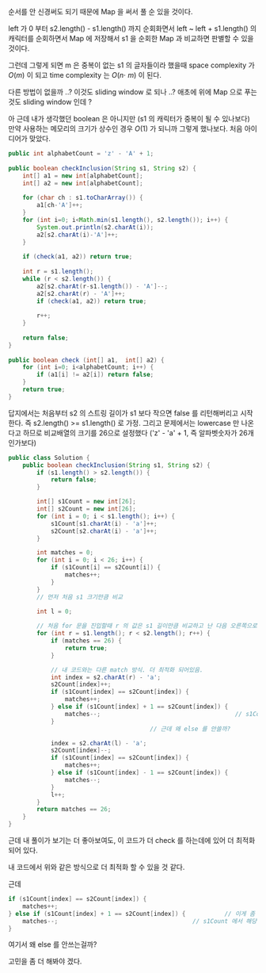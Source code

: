 
순서를 안 신경써도 되기 때문에
Map 을 써서 풀 순 있을 것이다.

left 가 0 부터 s2.length() - s1.length() 까지 순회화면서
left ~ left + s1.length() 의 캐릭터를 순회하면서 Map 에 저장해서
s1 을 순회한 Map 과 비교하면 판별할 수 있을 것이다.

그런데 그렇게 되면 
m 은 중복이 없는 s1 의 글자들이라 했을때
space complexity 가 $O(m)$ 이 되고
time complexity 는 $O(n\cdot \:m)$ 이 된다.

다른 방법이 없을까 ..?
이것도 sliding window 로 되나 ..? 애초에 위에 Map 으로 푸는 것도 sliding window 인데 ?

아 근데 내가 생각했던 boolean 은 아니지만 (s1 의 캐릭터가 중복이 될 수 있나보다)
만약 사용하는 메모리의 크기가 상수인 경우 $O (1)$ 가 되니까 그렇게 했나보다.
처음 아이디어가 맞았다.

```java
public int alphabetCount = 'z' - 'A' + 1;  
  
public boolean checkInclusion(String s1, String s2) {  
    int[] a1 = new int[alphabetCount];  
    int[] a2 = new int[alphabetCount];  
  
    for (char ch : s1.toCharArray()) {  
        a1[ch-'A']++;  
    }  
    for (int i=0; i<Math.min(s1.length(), s2.length()); i++) {  
        System.out.println(s2.charAt(i));  
        a2[s2.charAt(i)-'A']++;  
    }  
  
    if (check(a1, a2)) return true;  
  
    int r = s1.length();  
    while (r < s2.length()) {  
        a2[s2.charAt(r-s1.length()) - 'A']--;  
        a2[s2.charAt(r) - 'A']++;  
        if (check(a1, a2)) return true;  
  
        r++;  
    }  
  
    return false;  
}  
  
public boolean check (int[] a1,  int[] a2) {  
    for (int i=0; i<alphabetCount; i++) {  
        if (a1[i] != a2[i]) return false;  
    }  
    return true;  
}
```


답지에서는 처음부터 s2 의 스트링 길이가 s1 보다 작으면 false 를 리턴해버리고 시작한다.
즉 s2.length() >= s1.length() 로 가정.
그리고 문제에서는 lowercase 만 나온다고 하므로 비교배열의 크기를 26으로 설정했다 
('z' - 'a' + 1, 즉 알파벳숫자가 26개인가보다)


```java
public class Solution {
    public boolean checkInclusion(String s1, String s2) {
        if (s1.length() > s2.length()) {
            return false;
        }

        int[] s1Count = new int[26];
        int[] s2Count = new int[26];
        for (int i = 0; i < s1.length(); i++) {
            s1Count[s1.charAt(i) - 'a']++;
            s2Count[s2.charAt(i) - 'a']++;
        }

        int matches = 0;
        for (int i = 0; i < 26; i++) {
            if (s1Count[i] == s2Count[i]) {
                matches++;
            }
        }
        // 먼저 처음 s1 크기만큼 비교

        int l = 0;
        
        // 처음 for 문을 진입할때 r 의 값은 s1 길이만큼 비교하고 난 다음 오른쪽으로 이동한 위치.
        for (int r = s1.length(); r < s2.length(); r++) {
            if (matches == 26) {
                return true;
            }

			// 내 코드와는 다른 match 방식. 더 최적화 되어있음.	
            int index = s2.charAt(r) - 'a';
            s2Count[index]++;
            if (s1Count[index] == s2Count[index]) {
                matches++;
            } else if (s1Count[index] + 1 == s2Count[index]) {           // 이게 좀 핵심인 것 같다. else 를 안쓰기 때문.
                matches--;                                      // s1Count 에서 해당 캐릭터에 대해 1 더한게 s2Count 와 같다는 말은
            }                                                                  // s1Count 가 해당 캐릭터에 대해서 한개 덜 카운트 되어 있다 -> 안맞다는 얘기.
							            // 근데 왜 else 를 안쓸까?

            index = s2.charAt(l) - 'a';
            s2Count[index]--;
            if (s1Count[index] == s2Count[index]) {
                matches++;
            } else if (s1Count[index] - 1 == s2Count[index]) {
                matches--;
            }
            l++;
        }
        return matches == 26;
    }
}
```


근데 내 풀이가 보기는 더 좋아보여도,
이 코드가 더 check 를 하는데에 있어 더 최적화 되어 있다.

내 코드에서 위와 같은 방식으로 더 최적화 할 수 있을 것 같다.

근데 

```java
if (s1Count[index] == s2Count[index]) {
	matches++;
} else if (s1Count[index] + 1 == s2Count[index]) {           // 이게 좀 핵심인 것 같다. else 를 안쓰기 때문.
	matches--;                                      // s1Count 에서 해당 캐릭터에 대해 1 더한게 s2Count 와 같다는 말은
}              
```

여기서 왜 else 를 안쓰는걸까?

고민을 좀 더 해봐야 겠다.

